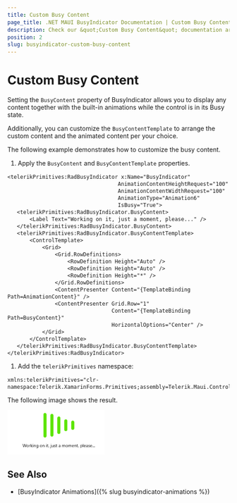 ```yaml
---
title: Custom Busy Content
page_title: .NET MAUI BusyIndicator Documentation | Custom Busy Content
description: Check our &quot;Custom Busy Content&quot; documentation article for Telerik BusyIndicator for .NET MAUI.
position: 2
slug: busyindicator-custom-busy-content
---
```


# Custom Busy Content

Setting the `BusyContent` property of BusyIndicator allows you to display any content together with the built-in animations while the control is in its Busy state.

Additionally, you can customize the `BusyContentTemplate` to arrange the custom content and the animated content per your choice.

The following example demonstrates how to customize the busy content.

1. Apply the `BusyContent` and `BusyContentTemplate` properties.

 ```XAML
<telerikPrimitives:RadBusyIndicator x:Name="BusyIndicator"
									AnimationContentHeightRequest="100"
									AnimationContentWidthRequest="100"  
									AnimationType="Animation6"                                            
									IsBusy="True">           
    <telerikPrimitives:RadBusyIndicator.BusyContent>
        <Label Text="Working on it, just a moment, please..." />
    </telerikPrimitives:RadBusyIndicator.BusyContent>
    <telerikPrimitives:RadBusyIndicator.BusyContentTemplate>
        <ControlTemplate>
            <Grid>
                <Grid.RowDefinitions>
                    <RowDefinition Height="Auto" />
                    <RowDefinition Height="Auto" />
                    <RowDefinition Height="*" />
                </Grid.RowDefinitions>
                <ContentPresenter Content="{TemplateBinding Path=AnimationContent}" />
                <ContentPresenter Grid.Row="1"
                                  Content="{TemplateBinding Path=BusyContent}"
                                  HorizontalOptions="Center" />
            </Grid>
        </ControlTemplate>
    </telerikPrimitives:RadBusyIndicator.BusyContentTemplate>
</telerikPrimitives:RadBusyIndicator>
 ```

1. Add the `telerikPrimitives` namespace:

 ```XAML
xmlns:telerikPrimitives="clr-namespace:Telerik.XamarinForms.Primitives;assembly=Telerik.Maui.Controls.Compatibility"
 ```


The following image shows the result.

![BusyIndicator example](images/busyindicator-custombusycontent.png)

## See Also

- [BusyIndicator Animations]({% slug busyindicator-animations %})
